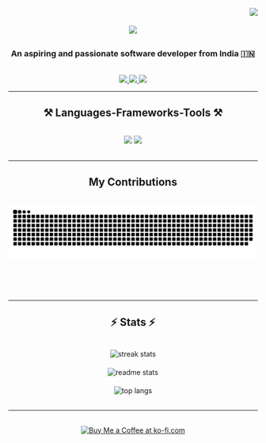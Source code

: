 <image-tokens-begin><image-tokens-end>
<img align="right" src="https://visitor-badge.laobi.icu/badge?page_id=amitmaharana-git.amitmaharana-git" />

<h1 align="center">
  <img src="https://readme-typing-svg.herokuapp.com/?font=Righteous&size=35&center=true&vCenter=true&width=500&height=70&duration=4000&lines=Hi+There!+;+I'm+Amit+Maharana!;" />
</h1>

<h3 align="center">An aspiring and passionate software developer from India 🇮🇳</h3>

<br/>

<div align="center">
  <a href="mailto:amitmaharana@example.com">
    <img src="https://img.shields.io/badge/Gmail-333333?style=for-the-badge&logo=gmail&logoColor=red" />
  </a>
  <a href="https://linkedin.com/in/amit-maharana" target="_blank">
    <img src="https://img.shields.io/badge/LinkedIn-0077B5?style=for-the-badge&logo=linkedin&logoColor=white" target="_blank" />
  </a>
  <a href="https://amitmaharana-portfolio.com" target="_blank">
    <img src="https://img.shields.io/badge/Portfolio-FF5722?style=for-the-badge&logo=todoist&logoColor=white" target="_blank" /> </a>
</div>

<hr/>

<h2 align="center">⚒️ Languages-Frameworks-Tools ⚒️</h2>
<br/>
<div align="center">
  <img src="https://skillicons.dev/icons?i=java,html,css,js,bootstrap,react,mysql,vscode,github,git" />
  <img src="https://skillicons.dev/icons?i=android,mongodb,tailwind,aws" /><br>
</div>

<br/>
<hr/>

<div align="center">
  <h2> My Contributions </h2>
  <br>
  <img alt="snake eating my contributions" src="https://raw.githubusercontent.com/amitmaharana-git/amitmaharana-git/output/github-contribution-grid-snake.svg" />

  <br/><br/><br/>
</div>

<hr/>

<h2 align="center">⚡ Stats ⚡</h2>
<br>
<div style="display: flex; flex-direction: column; align-items: center; gap: 20px;">
  <img src="https://github-readme-streak-stats-salesp07.vercel.app/?user=amitmaharana-git&count_private=true&theme=react&border_radius=10" alt="streak stats"/>
  <img src="https://github-readme-stats-salesp07.vercel.app/api?username=amitmaharana-git&count_private=true&show_icons=true&theme=react&rank_icon=github&border_radius=10" alt="readme stats" />
  <img src="https://github-readme-stats-salesp07.vercel.app/api/top-langs/?username=amitmaharana-git&hide=HTML&langs_count=8&layout=compact&theme=react&border_radius=10&size_weight=0.5&count_weight=0.5&exclude_repo=github-readme-stats" alt="top langs" />
</div>
</div>
<br/>

<hr/>

<br/>

<div align="center">
<a href='https://ko-fi.com/V7V4RAK9C' target='_blank'><img height='64' style='border:0px;height:64px;' src='https://storage.ko-fi.com/cdn/kofi1.png?v=3' border='0' alt='Buy Me a Coffee at ko-fi.com' /></a>
</div>

<br/>
